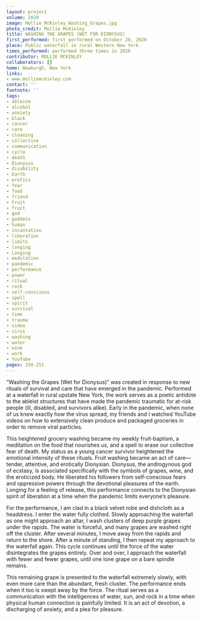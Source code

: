 ```yaml
---
layout: project
volume: 2020
image: Mollie_McKinley_Washing_Grapes.jpg
photo_credit: Mollie McKinley
title: WASHING THE GRAPES (WET FOR DIONYSUS)
first_performed: first performed on October 28, 2020
place: Public waterfall in rural Western New York
times_performed: performed three times in 2020
contributor: MOLLIE MCKINLEY
collaborators: []
home: Newburgh, New York
links:
- www.molliemckinley.com
contact: ''
footnote: ''
tags:
- ableism
- alcohol
- anxiety
- black
- cancer
- care
- cleaning
- collective
- communication
- cycle
- death
- Dionysus
- disability
- Earth
- erotics
- fear
- food
- friend
- Fruit
- fruit
- god
- goddess
- human
- incantation
- liberation
- limits
- longing
- Longing
- meditation
- pandemic
- performance
- power
- ritual
- rock
- self-conscious
- spell
- spirit
- survival
- time
- trauma
- video
- virus
- washing
- water
- wine
- work
- YouTube
pages: 250-251
---
```


“Washing the Grapes (Wet for Dionysus)” was created in response to new rituals of survival and care that have emerged in the pandemic. Performed at a waterfall in rural upstate New York, the work serves as a poetic antidote to the ableist structures that have made the pandemic traumatic for at-risk people (ill, disabled, and survivors alike). Early in the pandemic, when none of us knew exactly how the virus spread, my friends and I watched YouTube videos on how to extensively clean produce and packaged groceries in order to remove viral particles. 

This heightened grocery washing became my weekly fruit-baptism, a meditation on the food that nourishes us, and a spell to erase our collective fear of death. My status as a young cancer survivor heightened the emotional intensity of these rituals. Fruit washing became an act of care—tender, attentive, and erotically Dionysian. Dionysus, the androgynous god of ecstasy, is associated specifically with the symbols of grapes, wine, and the eroticized body. He liberated his followers from self-conscious fears and oppressive powers through the devotional pleasures of the earth. Longing for a feeling of release, this performance connects to the Dionysian spirit of liberation at a time when the pandemic limits everyone’s pleasure.  

For the performance, I am clad in a black velvet robe and dishcloth as a headdress. I enter the water fully clothed. Slowly approaching the waterfall as one might approach an altar, I wash clusters of deep purple grapes under the rapids. The water is forceful, and many grapes are washed right off the cluster. After several minutes, I move away from the rapids and return to the shore. After a minute of standing, I then repeat my approach to the waterfall again. This cycle continues until the force of the water disintegrates the grapes entirely. Over and over, I approach the waterfall with fewer and fewer grapes, until one lone grape on a bare spindle remains. 

This remaining grape is presented to the waterfall extremely slowly, with even more care than the abundant, fresh cluster. The performance ends when it too is swept away by the force. The ritual serves as a communication with the intelligences of water, sun, and rock in a time when physical human connection is painfully limited. It is an act of devotion, a discharging of anxiety, and a plea for pleasure.